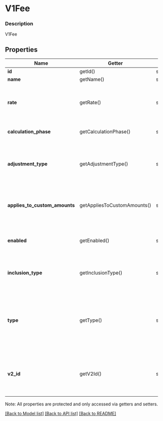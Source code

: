 # V1Fee

### Description

V1Fee

## Properties
Name | Getter | Setter | Type | Description | Notes
------------ | ------------- | ------------- | ------------- | ------------- | -------------
**id** | getId() | setId($value) | **string** | The fee&#39;s unique ID. | [optional] 
**name** | getName() | setName($value) | **string** | The fee&#39;s name. | [optional] 
**rate** | getRate() | setRate($value) | **string** | The rate of the fee, as a string representation of a decimal number. A value of 0.07 corresponds to a rate of 7%. | [optional] 
**calculation_phase** | getCalculationPhase() | setCalculationPhase($value) | **string** | Forthcoming See [V1FeeCalculationPhase](#type-v1feecalculationphase) for possible values | [optional] 
**adjustment_type** | getAdjustmentType() | setAdjustmentType($value) | **string** | The type of adjustment the fee applies to a payment. Currently, this value is TAX for all fees. See [V1FeeAdjustmentType](#type-v1feeadjustmenttype) for possible values | [optional] 
**applies_to_custom_amounts** | getAppliesToCustomAmounts() | setAppliesToCustomAmounts($value) | **bool** | If true, the fee applies to custom amounts entered into Square Register that are not associated with a particular item. | [optional] 
**enabled** | getEnabled() | setEnabled($value) | **bool** | If true, the fee is applied to all appropriate items. If false, the fee is not applied at all. | [optional] 
**inclusion_type** | getInclusionType() | setInclusionType($value) | **string** | Whether the fee is ADDITIVE or INCLUSIVE. See [V1FeeInclusionType](#type-v1feeinclusiontype) for possible values | [optional] 
**type** | getType() | setType($value) | **string** | In countries with multiple classifications for sales taxes, indicates which classification the fee falls under. Currently relevant only to Canadian merchants. See [V1FeeType](#type-v1feetype) for possible values | [optional] 
**v2_id** | getV2Id() | setV2Id($value) | **string** | The ID of the CatalogObject in the Connect v2 API. Objects that are shared across multiple locations share the same v2 ID. | [optional] 

Note: All properties are protected and only accessed via getters and setters.

[[Back to Model list]](../../README.md#documentation-for-models) [[Back to API list]](../../README.md#documentation-for-api-endpoints) [[Back to README]](../../README.md)

